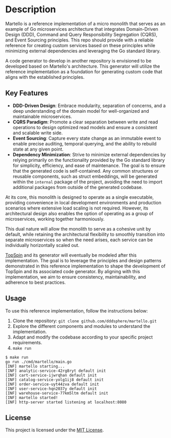# Description

Martello is a reference implementation of a micro monolith that serves as an example of Go microservices architecture that integrates Domain-Driven Design (DDD), Command and Query Responsibility Segregation (CQRS), and Event Sourcing principles. This repo should provide with a reliable reference for creating custom services based on these principles while minimizing external dependencies and leveraging the Go standard library.

A code generator to develop in another repository is envisioned to be developed based on Martello's architecture. This generator will utilize the reference implementation as a foundation for generating custom code that aligns with the established principles.

## Key Features

- **DDD-Driven Design**: Embrace modularity, separation of concerns, and a deep understanding of the domain model for well-organized and maintainable microservices.
- **CQRS Paradigm**: Promote a clear separation between write and read operations to design optimized read models and ensure a consistent and scalable write side.
- **Event Sourcing**: Capture every state change as an immutable event to enable precise auditing, temporal querying, and the ability to rebuild state at any given point.
- **Dependency Minimization**: Strive to minimize external dependencies by relying primarily on the functionality provided by the Go standard library for simplicity, efficiency, and ease of maintenance. The goal is to ensure that the generated code is self-contained. Any common structures or reusable components, such as struct embeddings, will be generated within the `internal` package of the project, avoiding the need to import additional packages from outside of the generated codebase.

At its core, this monolith is designed to operate as a single executable, providing convenience in local development environments and production scenarios where extensive load scaling is not required. However, its architectural design also enables the option of operating as a group of microservices, working together harmoniously.

This dual nature will allow the monolith to serve as a cohesive unit by default, while retaining the architectural flexibility to smoothly transition into separate microservices so when the need arises, each service can be individually horizontally scaled out.

[TopSpin](https://github.com/dddsphere/topspin) and its generator will eventually be modeled after this implementation. The goal is to leverage the principles and design patterns demonstrated in this reference implementation to shape the development of TopSpin and its associated code generator. By aligning with this implementation, we aim to ensure consistency, maintainability, and adherence to best practices.

## Usage

To use this reference implementation, follow the instructions below:

1. Clone the repository: `git clone github.com/dddsphere/martello.git`
2. Explore the different components and modules to understand the implementation.
3. Adapt and modify the codebase according to your specific project requirements.
4. `make run`

```shell
$ make run
go run ./cmd/martello/main.go
[INF] martello starting...
[INF] analytic-service-42rg8ryt default init
[INF] cart-service-ijwrqhan default init
[INF] catalog-service-yolg1ij8 default init
[INF] order-service-uyt44zva default init
[INF] user-service-hqn2037y default init
[INF] warehouse-service-77km5ltm default init
[INF] martello started!
[INF] http-server started listening at localhost:8080
```


## License

This project is licensed under the [MIT License](LICENSE).

